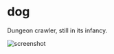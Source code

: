 dog
===

Dungeon crawler, still in its infancy.

![screenshot](http://folk.uio.no/simenheg/tmp/dog.png)
